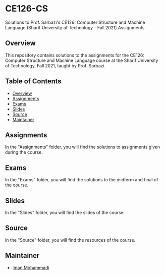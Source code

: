 # CE126-CS
Solutions to Prof. Sarbazi's CE126: Computer Structure and Machine Language (Sharif University of Technology - Fall 2021) Assignments

## Overview

This repository contains solutions to the assignments for the CE126: Computer Structure and Machine Language course at the Sharif University of Technology, Fall 2021, taught by Prof. Sarbazi.

## Table of Contents

- [Overview](#overview)
- [Assignments](#assignments)
- [Exams](#exams)
- [Slides](#slides)
- [Source](#source)
- [Maintainer](#maintainer)

## Assignments

In the "Assignments" folder, you will find the solutions to assignments given during the course.

## Exams

In the "Exams" folder, you will find the solutions to the midterm and final of the course.

## Slides

In the "Slides" folder, you will find the slides of the course.

## Source

In the "Source" folder, you will find the resources of the course.

## Maintainer

- [Iman Mohammadi](https://github.com/Imanm02)